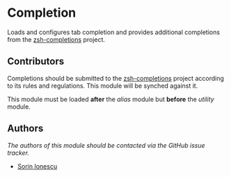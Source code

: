 Completion
==========

Loads and configures tab completion and provides additional completions from the
[zsh-completions][1] project.

Contributors
------------

Completions should be submitted to the [zsh-completions][1] project according
to its rules and regulations. This module will be synched against it.

This module must be loaded **after** the *alias* module but **before** the
*utility* module.

Authors
-------

*The authors of this module should be contacted via the GitHub issue tracker.*

 - [Sorin Ionescu](/sorin-ionescu)

[1]: /zsh-users/zsh-completions

